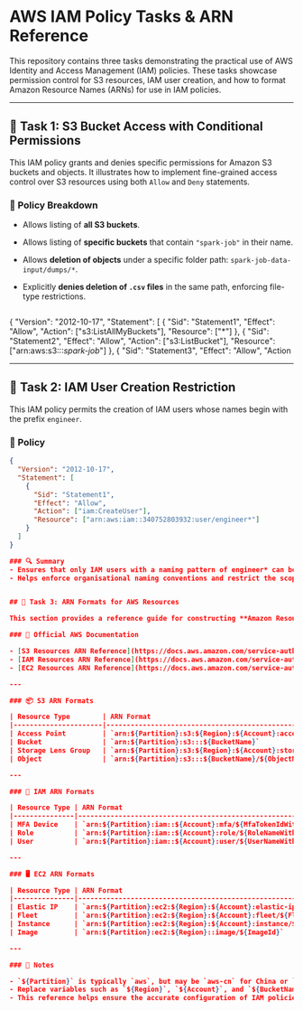 # AWS IAM Policy Tasks & ARN Reference

This repository contains three tasks demonstrating the practical use of AWS Identity and Access Management (IAM) policies. These tasks showcase permission control for S3 resources, IAM user creation, and how to format Amazon Resource Names (ARNs) for use in IAM policies.

---

## 🧾 Task 1: S3 Bucket Access with Conditional Permissions

This IAM policy grants and denies specific permissions for Amazon S3 buckets and objects. It illustrates how to implement fine-grained access control over S3 resources using both `Allow` and `Deny` statements.

### 📜 Policy Breakdown
- Allows listing of **all S3 buckets**.
- Allows listing of **specific buckets** that contain `"spark-job"` in their name.
- Allows **deletion of objects** under a specific folder path: `spark-job-data-input/dumps/*`.
- Explicitly **denies deletion of `.csv` files** in the same path, enforcing file-type restrictions.

  ```json
{
  "Version": "2012-10-17",
  "Statement": [
    {
      "Sid": "Statement1",
      "Effect": "Allow",
      "Action": ["s3:ListAllMyBuckets"],
      "Resource": ["*"]
    },
    {
      "Sid": "Statement2",
      "Effect": "Allow",
      "Action": ["s3:ListBucket"],
      "Resource": ["arn:aws:s3:::*spark-job*"]
    },
    {
      "Sid": "Statement3",
      "Effect": "Allow",
      "Action

---

## 👷 Task 2: IAM User Creation Restriction

This IAM policy permits the creation of IAM users whose names begin with the prefix `engineer`.

### 📜 Policy

```json
{
  "Version": "2012-10-17",
  "Statement": [
    {
      "Sid": "Statement1",
      "Effect": "Allow",
      "Action": ["iam:CreateUser"],
      "Resource": ["arn:aws:iam::340752803932:user/engineer*"]
    }
  ]
}

### 🔍 Summary
- Ensures that only IAM users with a naming pattern of engineer* can be created.
- Helps enforce organisational naming conventions and restrict the scope of user creation.


## 🧱 Task 3: ARN Formats for AWS Resources

This section provides a reference guide for constructing **Amazon Resource Names (ARNs)** across various AWS services. ARNs uniquely identify AWS resources and are critical for defining precise IAM policies.

### 🔗 Official AWS Documentation

- [S3 Resources ARN Reference](https://docs.aws.amazon.com/service-authorization/latest/reference/list_amazons3.html#amazons3-resources-for-iam-policies)
- [IAM Resources ARN Reference](https://docs.aws.amazon.com/service-authorization/latest/reference/list_awsidentityandaccessmanagementiam.html#awsidentityandaccessmanagementiam-resources-for-iam-policies)
- [EC2 Resources ARN Reference](https://docs.aws.amazon.com/service-authorization/latest/reference/list_amazonec2.html#amazonec2-resources-for-iam-policies)

---

### 📦 S3 ARN Formats

| Resource Type        | ARN Format                                                                 |
|----------------------|----------------------------------------------------------------------------|
| Access Point         | `arn:${Partition}:s3:${Region}:${Account}:accesspoint/${AccessPointName}` |
| Bucket               | `arn:${Partition}:s3:::${BucketName}`                                     |
| Storage Lens Group   | `arn:${Partition}:s3:${Region}:${Account}:storage-lens-group/${Name}`     |
| Object               | `arn:${Partition}:s3:::${BucketName}/${ObjectName}`                        |

---

### 👤 IAM ARN Formats

| Resource Type | ARN Format                                                             |
|---------------|------------------------------------------------------------------------|
| MFA Device    | `arn:${Partition}:iam::${Account}:mfa/${MfaTokenIdWithPath}`           |
| Role          | `arn:${Partition}:iam::${Account}:role/${RoleNameWithPath}`            |
| User          | `arn:${Partition}:iam::${Account}:user/${UserNameWithPath}`            |

---

### 🖥 EC2 ARN Formats

| Resource Type | ARN Format                                                              |
|---------------|-------------------------------------------------------------------------|
| Elastic IP    | `arn:${Partition}:ec2:${Region}:${Account}:elastic-ip/${AllocationId}`  |
| Fleet         | `arn:${Partition}:ec2:${Region}:${Account}:fleet/${FleetId}`            |
| Instance      | `arn:${Partition}:ec2:${Region}:${Account}:instance/${InstanceId}`      |
| Image         | `arn:${Partition}:ec2:${Region}::image/${ImageId}`                      |

---

### 📘 Notes

- `${Partition}` is typically `aws`, but may be `aws-cn` for China or `aws-us-gov` for GovCloud.
- Replace variables such as `${Region}`, `${Account}`, and `${BucketName}` with actual values.
- This reference helps ensure the accurate configuration of IAM policies with resource-level permissions.


